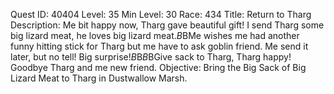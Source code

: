 Quest ID: 40404
Level: 35
Min Level: 30
Race: 434
Title: Return to Tharg
Description: Me bit happy now, Tharg gave beautiful gift! I send Tharg some big lizard meat, he loves big lizard meat.$B$BMe wishes me had another funny hitting stick for Tharg but me have to ask goblin friend. Me send it later, but no tell! Big surprise!$B$B<Bourok raises his arm in the air.>$B$BGive sack to Tharg, Tharg happy! Goodbye Tharg and me new friend.
Objective: Bring the Big Sack of Big Lizard Meat to Tharg in Dustwallow Marsh.
